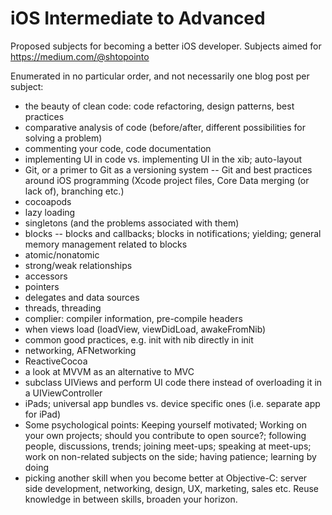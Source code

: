 iOS Intermediate to Advanced
============================

Proposed subjects for becoming a better iOS developer. Subjects aimed for https://medium.com/@shtopointo

Enumerated in no particular order, and not necessarily one blog post per subject:

- the beauty of clean code: code refactoring, design patterns, best practices
- comparative analysis of code (before/after, different possibilities for solving a problem)
- commenting your code, code documentation
- implementing UI in code vs. implementing UI in the xib; auto-layout
- Git, or a primer to Git as a versioning system -- Git and best practices around iOS programming (Xcode project files, Core Data merging (or lack of), branching etc.)
- cocoapods
- lazy loading
- singletons (and the problems associated with them)
- blocks -- blocks and callbacks; blocks in notifications; yielding; general memory management related to blocks
- atomic/nonatomic
- strong/weak relationships
- accessors
- pointers
- delegates and data sources
- threads, threading
- complier: compiler information, pre-compile headers
- when views load (loadView, viewDidLoad, awakeFromNib)
- common good practices, e.g. init with nib directly in init
- networking, AFNetworking
- ReactiveCocoa
- a look at MVVM as an alternative to MVC
- subclass UIViews and perform UI code there instead of overloading it in a UIViewController
- iPads; universal app bundles vs. device specific ones (i.e. separate app for iPad)
- Some psychological points: Keeping yourself motivated; Working on your own projects; should you contribute to open source?; following people, discussions, trends; joining meet-ups; speaking at meet-ups; work on non-related subjects on the side; having patience; learning by doing
- picking another skill when you become better at Objective-C: server side development, networking, design, UX, marketing, sales etc. Reuse knowledge in between skills, broaden your horizon.
